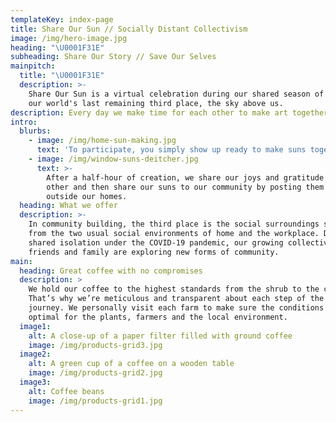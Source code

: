 ```yaml
---
templateKey: index-page
title: Share Our Sun // Socially Distant Collectivism
image: /img/hero-image.jpg
heading: "\U0001F31E"
subheading: Share Our Story // Save Our Selves
mainpitch:
  title: "\U0001F31E"
  description: >-
    Share Our Sun is a virtual celebration during our shared season of Spring of
    our world's last remaining third place, the sky above us. 
description: Every day we make time for each other to make art together.
intro:
  blurbs:
    - image: /img/home-sun-making.jpg
      text: 'To participate, you simply show up ready to make suns together. '
    - image: /img/window-suns-deitcher.jpg
      text: >-
        After a half-hour of creation, we share our joys and gratitude with each
        other and then share our suns to our community by posting them daily
        outside our homes.
  heading: What we offer
  description: >-
    In community building, the third place is the social surroundings separate
    from the two usual social environments of home and the workplace. During our
    shared isolation under the COVID-19 pandemic, our growing collective of
    friends and family are exploring new forms of community. 
main:
  heading: Great coffee with no compromises
  description: >
    We hold our coffee to the highest standards from the shrub to the cup.
    That’s why we’re meticulous and transparent about each step of the coffee’s
    journey. We personally visit each farm to make sure the conditions are
    optimal for the plants, farmers and the local environment.
  image1:
    alt: A close-up of a paper filter filled with ground coffee
    image: /img/products-grid3.jpg
  image2:
    alt: A green cup of a coffee on a wooden table
    image: /img/products-grid2.jpg
  image3:
    alt: Coffee beans
    image: /img/products-grid1.jpg
---
```


